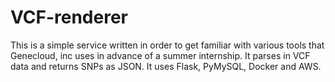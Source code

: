 # VCF-renderer
This is a simple service written in order to get familiar with various tools that Genecloud, inc uses in advance of a summer internship. It parses in VCF data and returns SNPs as JSON. It uses Flask, PyMySQL, Docker and AWS.
